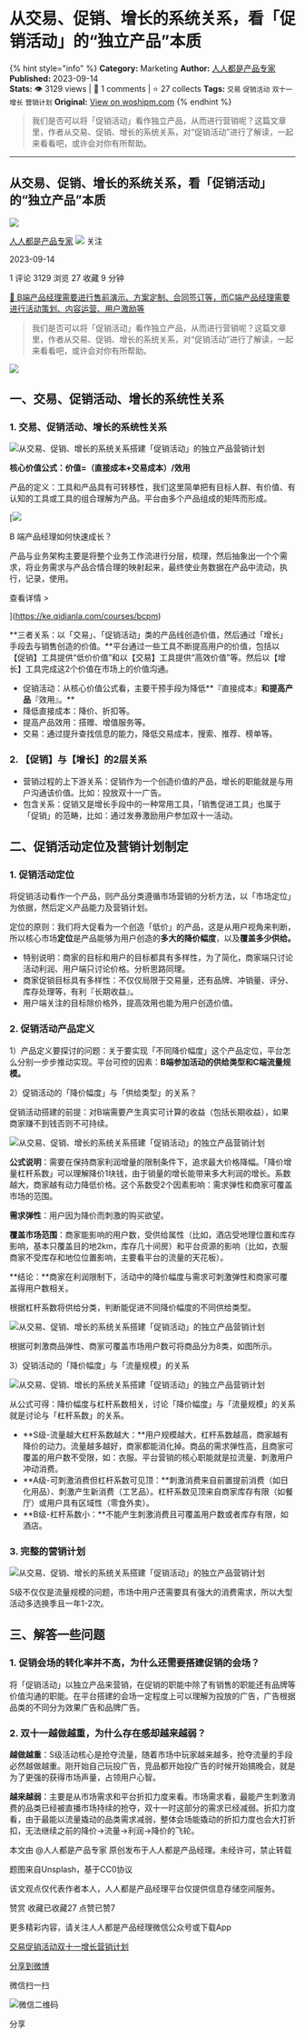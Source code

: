 # 从交易、促销、增长的系统关系，看「促销活动」的“独立产品”本质
{% hint style="info" %}
**Category:** Marketing
**Author:** [人人都是产品专家](https://www.woshipm.com/u/130886)
**Published:** 2023-09-14  
**Stats:** 👁️ 3129 views | 💬 1 comments | ⭐ 27 collects
**Tags:** `交易` `促销活动` `双十一` `增长` `营销计划`
**Original:** [View on woshipm.com](https://www.woshipm.com/marketing/5903751.html)
{% endhint %}
> 我们是否可以将「促销活动」看作独立产品，从而进行营销呢？这篇文章里，作者从交易、促销、增长的系统关系，对“促销活动”进行了解读，一起来看看吧，或许会对你有所帮助。

---

## 从交易、促销、增长的系统关系，看「促销活动」的“独立产品”本质

[![](https://static.woshipm.com/PM_U_201608_20160825200331_7813.jpg?imageView2/1/w/72/h/72/q/100)](https://www.woshipm.com/u/130886)

[人人都是产品专家](https://www.woshipm.com/u/130886) ![](https://static.woshipm.com/tag/1101_1@2x.png) 关注

2023-09-14

1 评论 3129 浏览 27 收藏 9 分钟

[🔗 B端产品经理需要进行售前演示、方案定制、合同签订等，而C端产品经理需要进行活动策划、内容运营、用户激励等](https://ke.qidianla.com/courses/bcpm)

> 我们是否可以将「促销活动」看作独立产品，从而进行营销呢？这篇文章里，作者从交易、促销、增长的系统关系，对“促销活动”进行了解读，一起来看看吧，或许会对你有所帮助。

![](https://image.woshipm.com/2023/04/13/88d56ea8-d9df-11ed-8440-00163e0b5ff3.jpg)

## 一、交易、促销活动、增长的系统性关系

### 1\. 交易、促销活动、增长的系统性关系

![从交易、促销、增长的系统关系搭建「促销活动」的独立产品营销计划](https://image.woshipm.com/wp-files/2023/09/ec6DwRwJIfdPRWTp4tLu.png)

**核心价值公式：价值=（直接成本+交易成本）/效用**

产品的定义：工具和产品具有可转移性，我们这里简单把有目标人群、有价值、有认知的工具或工具的组合理解为产品。平台由多个产品组成的矩阵而形成。

[![](https://image.woshipm.com/2023/08/02/a53a469e-30e3-11ee-88e7-00163e0b5ff3.png)

B 端产品经理如何快速成长？

产品与业务架构主要是将整个业务工作流进行分层，梳理，然后抽象出一个个需求，将业务需求与产品合情合理的映射起来，最终使业务数据在产品中流动，执行，记录，使用。

查看详情 >

](https://ke.qidianla.com/courses/bcpm)

**三者关系：以「交易」、「促销活动」类的产品线创造价值，然后通过「增长」手段去与销售创造的价值。**平台通过一些工具不断提高用户的价值，包括以【促销】工具提供“低价价值”和以【交易】工具提供“高效价值”等。然后以【增长】工具完成这2个价值在市场上的价值沟通。

*   促销活动：从核心价值公式看，主要干预手段为降低**『直接成本』**和提高产品**『效用』。**
*   降低直接成本：降价、折扣等。
*   提高产品效用：搭赠、增值服务等。
*   交易：通过提升查找信息的能力，降低交易成本，搜索、推荐、榜单等。

### 2\. 【促销】与【增长】的2层关系

*   营销过程的上下游关系：促销作为一个创造价值的产品，增长的职能就是与用户沟通该价值。比如：投放双十一广告。
*   包含关系：促销又是增长手段中的一种常用工具，「销售促进工具」也属于「促销」的范畴，比如：通过发券激励用户参加双十一活动。

## 二、促销活动定位及营销计划制定

### 1\. 促销活动定位

将促销活动看作一个产品，则产品分类遵循市场营销的分析方法，以「市场定位」为依据，然后定义产品能力及营销计划。

定位的原则：我们将大促看为一个创造「低价」的产品，这是从用户视角来判断，所以核心市场**定位**是产品能够为用户创造的**多大的降价幅度**，以及**覆盖多少供给。**

*   特别说明：商家的目标和用户的目标都具有多样性，为了简化，商家端只讨论活动利润、用户端只讨论价格。分析思路同理。
*   商家促销目标具有多样性：不仅仅局限于交易量，还有品牌、冲销量、评分、库存处理等，有利『长期收益』。
*   用户端关注的目标除价格外，提高效用也能为用户创造价值。

### 2\. 促销活动产品定义

1）产品定义要探讨的问题：关于要实现「不同降价幅度」这个产品定位，平台怎么分别一步步推动实现。平台可控的因素：**B端参加活动的供给类型****和****C端流量规模。**

2）促销活动的「降价幅度」与「供给类型」的关系？

促销活动搭建的前提：对B端需要产生真实可计算的收益（包括长期收益），如果商家赚不到钱否则不可持续。

![从交易、促销、增长的系统关系搭建「促销活动」的独立产品营销计划](https://image.woshipm.com/wp-files/2023/09/k7TNNldwxK7WF7JIt3Bx.png)

**公式说明**：需要在保持商家利润增量的限制条件下，追求最大价格降幅。「降价增量杠杆系数」可以理解降价1块钱，由于销量的增长能带来多大利润的增长。系数越大，商家越有动力降低价格。这个系数受2个因素影响：需求弹性和商家可覆盖市场的范围。

**需求弹性**：用户因为降价而刺激的购买欲望。

**覆盖市场范围**：商家能影响的用户数，受供给属性（比如，酒店受地理位置和库存影响，基本只覆盖目的地2km，库存几十间房）和平台资源的影响（比如，衣服商家不受库存和地位位置影响，主要看平台的流量的天花板）。

**结论：**商家在利润限制下，活动中的降价幅度与需求可刺激弹性和商家可覆盖得用户数相关。

根据杠杆系数将供给分类，判断能促进不同降价幅度的不同供给类型。

![从交易、促销、增长的系统关系搭建「促销活动」的独立产品营销计划](https://image.woshipm.com/wp-files/2023/09/n9lrE7eqdVeIt6uiWqIf.png)

根据可刺激商品弹性、商家可覆盖市场用户数可将商品分为8类，如图所示。

3）促销活动的「降价幅度」与「流量规模」的关系

![从交易、促销、增长的系统关系搭建「促销活动」的独立产品营销计划](https://image.woshipm.com/wp-files/2023/09/NgtqwAmazl0IG5fOuKIh.png)

从公式可得：降价幅度与杠杆系数相关，讨论「降价幅度」与「流量规模」的关系就是讨论与「杠杆系数」的关系。

*   **S级-流量越大杠杆系数越大：**用户规模越大，杠杆系数越高，商家越有降价的动力。流量越多越好，商家都能消化掉。商品的需求弹性高，且商家可覆盖的用户数不受限，如：衣服。平台营销的核心职能就是拉流量、刺激用户冲动消费。
*   **A级-可刺激消费但杠杆系数可见顶：**刺激消费来自前置提前消费（如日化用品）、刺激产生新消费（工艺品）。杠杆系数见顶来自商家库存有限（如餐厅）或用户具有区域性（零食外卖）。
*   **B级-杠杆系数小：**不能产生刺激消费且可覆盖用户数或者库存有限，如酒店。

### 3\. 完整的营销计划

![从交易、促销、增长的系统关系搭建「促销活动」的独立产品营销计划](https://image.woshipm.com/wp-files/2023/09/JfVspTlRUGWJNhbAV5Wn.png)

S级不仅仅是流量规模的问题，市场中用户还需要具有强大的消费需求，所以大型活动多选换季且一年1-2次。

## 三、解答一些问题

### 1\. 促销会场的转化率并不高，为什么还需要搭建促销的会场？

将「促销活动」以独立产品来营销，在促销的职能中除了有销售的职能还有品牌等价值沟通的职能。在平台搭建的会场一定程度上可以理解为投放的广告，广告根据品类的不同分为效果广告和品牌广告。

### 2\. 双十一越做越重，为什么存在感却越来越弱？

**越做越重**：S级活动核心是抢夺流量，随着市场中玩家越来越多，抢夺流量的手段必然越做越重。刚开始自己玩投广告，竞品都开始投广告的时候开始搞晚会，就是为了更强的获得市场声量，占领用户心智。

**越来越弱**：主要是从市场需求和平台折扣力度来看。市场需求看，最能产生刺激消费的品类已经被直播市场持续的抢夺，双十一时这部分的需求已经减弱。折扣力度看，由于最能以流量撬动的品类需求减弱，整体会场能撬动的折扣力度也会大打折扣，无法继续之前的降价→流量→利润→降价的飞轮。

本文由 @人人都是产品专家 原创发布于人人都是产品经理。未经许可，禁止转载

题图来自Unsplash，基于CC0协议

该文观点仅代表作者本人，人人都是产品经理平台仅提供信息存储空间服务。

赞赏 收藏已收藏27 点赞已赞7

更多精彩内容，请关注人人都是产品经理微信公众号或下载App

[交易](https://www.woshipm.com/tag/%e4%ba%a4%e6%98%93)[促销活动](https://www.woshipm.com/tag/%e4%bf%83%e9%94%80%e6%b4%bb%e5%8a%a8)[双十一](https://www.woshipm.com/tag/%e5%8f%8c%e5%8d%81%e4%b8%80)[增长](https://www.woshipm.com/tag/%e5%a2%9e%e9%95%bf)[营销计划](https://www.woshipm.com/tag/%e8%90%a5%e9%94%80%e8%ae%a1%e5%88%92)

[分享到微博](https://service.weibo.com/share/share.php?appkey=2775287854&title=从交易、促销、增长的系统关系，看「促销活动」的“独立产品”本质&url=https://www.woshipm.com/marketing/5903751.html&pic=https://image.woshipm.com/2023/04/13/88d56ea8-d9df-11ed-8440-00163e0b5ff3.jpg)

微信扫一扫

![微信二维码](https://api.pwmqr.com/qrcode/create/?url=https://www.woshipm.com/marketing/5903751.html)

分享